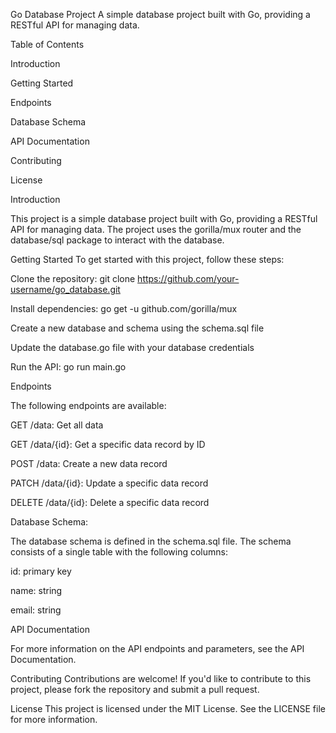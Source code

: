Go Database Project
A simple database project built with Go, providing a RESTful API for managing data.

Table of Contents

Introduction

Getting Started

Endpoints

Database Schema

API Documentation

Contributing

License

Introduction

This project is a simple database project built with Go, providing a RESTful API for managing data. The project uses the gorilla/mux router and the database/sql package to interact with the database.

Getting Started
To get started with this project, follow these steps:

Clone the repository: git clone https://github.com/your-username/go_database.git

Install dependencies: go get -u github.com/gorilla/mux

Create a new database and schema using the schema.sql file

Update the database.go file with your database credentials

Run the API: go run main.go

Endpoints

The following endpoints are available:

GET /data: Get all data

GET /data/{id}: Get a specific data record by ID

POST /data: Create a new data record

PATCH /data/{id}: Update a specific data record

DELETE /data/{id}: Delete a specific data record

Database Schema:

The database schema is defined in the schema.sql file. The schema consists of a single table with the following columns:

id: primary key

name: string

email: string

API Documentation

For more information on the API endpoints and parameters, see the API Documentation.

Contributing
Contributions are welcome! If you'd like to contribute to this project, please fork the repository and submit a pull request.

License
This project is licensed under the MIT License. See the LICENSE file for more information.
